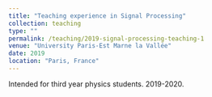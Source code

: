 ```yaml
---
title: "Teaching experience in Signal Processing"
collection: teaching
type: ""
permalink: /teaching/2019-signal-processing-teaching-1
venue: "University Paris-Est Marne la Vallée"
date: 2019
location: "Paris, France"
---
```


Intended for third year physics students. 2019-2020.
